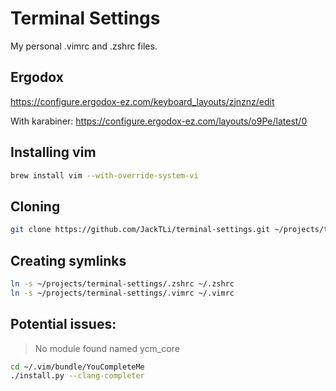# Terminal Settings
My personal .vimrc and .zshrc files.

## Ergodox
https://configure.ergodox-ez.com/keyboard_layouts/zjnznz/edit

With karabiner:
https://configure.ergodox-ez.com/layouts/o9Pe/latest/0

## Installing vim
```bash
brew install vim --with-override-system-vi
```

## Cloning
``` bash
git clone https://github.com/JackTLi/terminal-settings.git ~/projects/terminal-settings
```

## Creating symlinks

  ```bash
  ln -s ~/projects/terminal-settings/.zshrc ~/.zshrc
  ln -s ~/projects/terminal-settings/.vimrc ~/.vimrc
  ```

## Potential issues:

> No module found named ycm_core

```bash
cd ~/.vim/bundle/YouCompleteMe
./install.py --clang-completer
```

